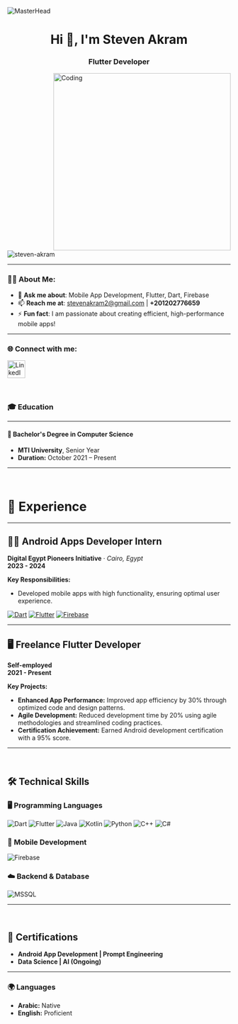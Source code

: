 ![MasterHead](https://i.redd.it/bpxxqqvps4h91.gif)
<h1 align="center">Hi 👋, I'm Steven Akram</h1>
<h3 align="center">Flutter Developer</h3>

<img align="right" alt="Coding" width="400" src="https://i.pinimg.com/originals/ee/ed/e2/eeede229147eb053fe863ef1cc7faf0b.gif" />

<p align="left"> 
  <img src="https://komarev.com/ghpvc/?username=steven-akram&label=Profile%20views&color=0e75b6&style=flat" alt="steven-akram" /> 
</p>

---

### 👨‍💻 About Me:
- 💬 **Ask me about**: Mobile App Development, Flutter, Dart, Firebase  
- 📫 **Reach me at**: [stevenakram2@gmail.com](mailto:stevenakram2@gmail.com) | **+201202776659**  
- ⚡ **Fun fact**: I am passionate about creating efficient, high-performance mobile apps!  

---

<h3 align="left">🌐 Connect with me:</h3>
<p align="left">
  <a href="https://linkedin.com/in/steven-akram" target="_blank">
    <img align="center" src="https://raw.githubusercontent.com/rahuldkjain/github-profile-readme-generator/master/src/images/icons/Social/linked-in-alt.svg" alt="LinkedIn - Steven Akram" height="40" width="40" />
  </a>
</p>

<br>

### 🎓 Education

---

#### 🏫 **Bachelor's Degree in Computer Science**

- **MTI University**, Senior Year
- **Duration:** October 2021 – Present

---

<br>

# 💼 Experience

---

## 🧑‍💻 Android Apps Developer Intern  
**Digital Egypt Pioneers Initiative** · *Cairo, Egypt*  
**2023 - 2024**  

**Key Responsibilities:**
- Developed mobile apps with high functionality, ensuring optimal user experience.

[![Dart](https://img.shields.io/badge/Dart-0175C2?style=for-the-badge&logo=dart&logoColor=white)](https://dart.dev) [![Flutter](https://img.shields.io/badge/Flutter-02569B?style=for-the-badge&logo=flutter&logoColor=white)](https://flutter.dev) [![Firebase](https://img.shields.io/badge/Firebase-FFCA28?style=for-the-badge&logo=firebase&logoColor=black)](https://firebase.google.com)

---

## 🖥️ Freelance Flutter Developer  
**Self-employed**  
**2021 - Present**  

**Key Projects:**
- **Enhanced App Performance:** Improved app efficiency by 30% through optimized code and design patterns.
- **Agile Development:** Reduced development time by 20% using agile methodologies and streamlined coding practices.
- **Certification Achievement:** Earned Android development certification with a 95% score.

---

<br>

## 🛠️ Technical Skills

### 🖥️ Programming Languages
![Dart](https://img.shields.io/badge/Dart-0175C2?style=flat&logo=dart&logoColor=white) ![Flutter](https://img.shields.io/badge/Flutter-02569B?style=flat&logo=flutter&logoColor=white) ![Java](https://img.shields.io/badge/Java-E34F26?style=flat&logo=java&logoColor=white) ![Kotlin](https://img.shields.io/badge/Kotlin-007ACC?style=flat&logo=kotlin&logoColor=white) ![Python](https://img.shields.io/badge/Python-3776AB?style=flat&logo=python&logoColor=white) ![C++](https://img.shields.io/badge/C++-00599C?style=flat&logo=cplusplus&logoColor=white) ![C#](https://img.shields.io/badge/C%23-239120?style=flat&logo=csharp&logoColor=white)

### 📱 Mobile Development
![Firebase](https://img.shields.io/badge/Firebase-FFCA28?style=flat&logo=firebase&logoColor=black)

### ☁️ Backend & Database
![MSSQL](https://img.shields.io/badge/MSSQL-CC2927?style=flat&logo=microsoft-sql-server&logoColor=white)

---

<br>

## 🏅 Certifications

- **Android App Development | Prompt Engineering**  
- **Data Science | AI (Ongoing)**

---

### 🌍 Languages

- **Arabic:** Native  
- **English:** Proficient  
